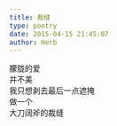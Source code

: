 ```yaml
---  
title: 裁缝  
type: poetry  
date: 2015-04-15 21:45:07  
author: Herb    
---  
```

朦胧的爱  
并不美  
我只想剥去最后一点遮掩  
做一个  
大刀阔斧的裁缝
